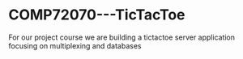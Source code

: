 # COMP72070---TicTacToe
For our project course we are building a tictactoe server application focusing on multiplexing and databases
